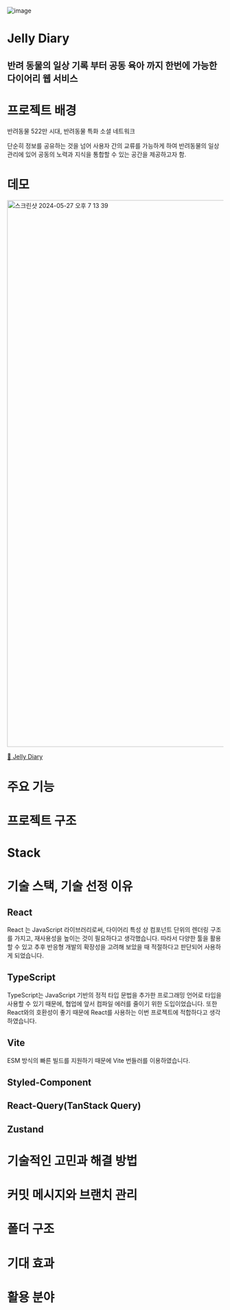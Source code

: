 ![image](https://github.com/AuroraPark/JellyDiary_FE/assets/47839204/f142244d-c200-4318-94a9-93258809f9ae)


# Jelly Diary

## 반려 동물의 일상 기록 부터 공동 육아 까지 한번에 가능한 다이어리 웹 서비스

# 프로젝트 배경

반려동물 522만 시대, 반려동물 특화 소셜 네트워크

단순히 정보를 공유하는 것을 넘어 사용자 간의 교류를 가능하게 하여 반려동물의 일상 관리에 있어 공동의 노력과 지식을 통합할 수 있는 공간을 제공하고자 함.

# 데모

<img width="1270" alt="스크린샷 2024-05-27 오후 7 13 39" src="https://github.com/AuroraPark/JellyDiary_FE/assets/47839204/6435ee57-1c83-4e2f-9948-bc0473351760">

[🐾 Jelly Diary](https://jellydiary.life/login)

# 주요 기능


# 프로젝트 구조

# Stack

# 기술 스택, 기술 선정 이유


## React

React 는 JavaScript 라이브러리로써, 다이어리 특성 상 컴포넌트 단위의 렌더링 구조를 가지고, 재사용성을 높이는 것이 필요하다고 생각했습니다. 따라서 다양한 툴을 활용 할 수 있고 추후 반응형 개발의 확장성을 고려해 보았을 때 적절하다고 판단되어 사용하게 되었습니다.


## TypeScript

TypeScript는 JavaScript 기반의 정적 타입 문법을 추가한 프로그래밍 언어로 타입을 사용할 수 있기 때문에, 협업에 앞서 컴파일 에러를 줄이기 위한 도입이었습니다. 또한 React와의 호환성이 좋기 때문에 React를 사용하는 이번 프로젝트에 적합하다고 생각하였습니다.

## Vite

ESM 방식의 빠른 빌드를 지원하기 때문에 Vite 번들러를 이용하였습니다.

## Styled-Component

## React-Query(TanStack Query)

## Zustand

# 기술적인 고민과 해결 방법

# 커밋 메시지와 브랜치 관리

# 폴더 구조

# 기대 효과

# 활용 분야
